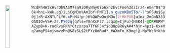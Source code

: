 #

  [<img src="./eddie.gif" align="left" height="135.5" width="15.8%">](https://www.youtube.com/watch?v=b3PoVrWi6mE)
  <img align="left" src="" width="0" />
  
```css
WcdFh4W3xHvrOh9ASM7Ea9iORyNny07o6xn2EvCFneh3dzIrz4-eE&^8$^Qh##W&H!$x@B28PPysJccV8!YxWMT?bVwX
0k+hni~kWk.ag}iL&CgM3n%AmIbY+PNT1I.n_guznKBo5To(-)^sPSUu$SyJmg2?9%WYE6uPzfG&rCk9N$d+b=zzT-=O
0j]rR~AXN^L^Lf6.xP~M4!p~)K%QWPwOotMOu[2!HKPXB}u]mz_2mGnN353r9^uFcRgQzVhmmBqQGxFhjA+t#GW6q!$Y
QAOIO=%%#;Zr.PY6zq{qVls=Y8nXcPz7!lcqx@=IjFu){HSK4]-@DR#URW**ma=--eE&^8$^Qh##W&H!$x@B28PPysJc
AZypB+H-rudRvsFK%^Ctzxrpa7TfGPJ4f$dQ8pBR6yA#4*hjn=%pz$-Kx+MwCbX2u&GcXwB2SpV4xy7Jeb^$7X+w!_EQ
q?amgPS4mjvmvzMn@&8zSL$2tPYzUmRud*_#WXmFn_K9mg!@-NpYWcR+khbVT7RrWfRvQ^&CxqAy3CNT?tN*rYZzds-b
```
